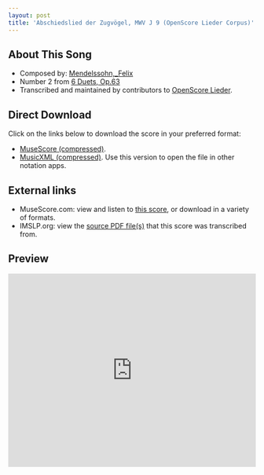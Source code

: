 ```yaml
---
layout: post
title: 'Abschiedslied der Zugvögel, MWV J 9 (OpenScore Lieder Corpus)'
---
```


## About This Song

- Composed by: [Mendelssohn,_Felix](https://fourscoreandmore.org/openscore/lieder/Mendelssohn,_Felix)
- Number 2 from [6 Duets, Op.63](https://fourscoreandmore.org/openscore/lieder/Mendelssohn,_Felix/6_Duets,_Op.63)
- Transcribed and maintained by contributors to [OpenScore Lieder].

[OpenScore Lieder]: https://musescore.com/openscore-lieder-corpus

## Direct Download

Click on the links below to download the score in your preferred format:
- [MuseScore (compressed)](https://github.com/openscore/lieder/blob/main/scores/Mendelssohn,_Felix/6_Duets,_Op.63/2_Abschiedslied_der_Zugvögel,_MWV_J_9/lc7076589.mscz?raw=true).
- [MusicXML (compressed)](https://github.com/openscore/lieder/blob/main/scores/Mendelssohn,_Felix/6_Duets,_Op.63/2_Abschiedslied_der_Zugvögel,_MWV_J_9/lc7076589.mxl?raw=true). Use this version to open the file in other notation apps.

## External links

- MuseScore.com: view and listen to [this score][MuseScore], or download in a variety of formats.
- IMSLP.org: view the [source PDF file(s)][IMSLP] that this score was transcribed from.

[MuseScore]: https://musescore.com/score/7076589
[IMSLP]: https://imslp.org/wiki/Special:ReverseLookup/41375

## Preview

<iframe width="100%" height="394" src="https://musescore.com/openscore-lieder-corpus/scores/7076589/embed" frameborder="0" allowfullscreen allow="autoplay; fullscreen"></iframe>

